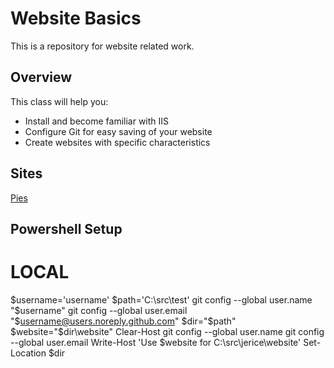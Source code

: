 # Website Basics
This is a repository for website related work.

## Overview
This class will help you:
* Install and become familiar with IIS
* Configure Git for easy saving of your website
* Create websites with specific characteristics

## Sites
[Pies](https://buckeyehn.github.io/website/pie/)

## Powershell Setup
# LOCAL
$username='username'
$path='C:\src\test'
git config --global user.name "$username"
git config --global user.email "$username@users.noreply.github.com"
$dir="$path"
$website="$dir\website"
Clear-Host
git config --global user.name
git config --global user.email
Write-Host 'Use $website for C:\src\jerice\website'
Set-Location $dir
